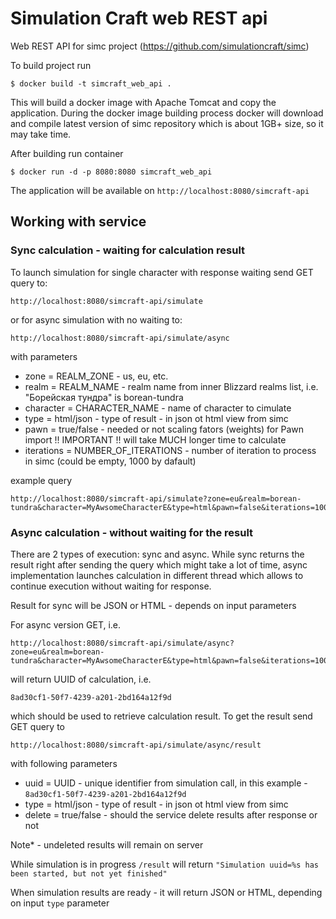 # Simulation Craft web REST api


Web REST API for simc project (https://github.com/simulationcraft/simc)

To build project run

```
$ docker build -t simcraft_web_api .
```

This will build a docker image with Apache Tomcat and copy the application.  During the docker image building process 
docker will download and compile latest version of simc repository which is about 1GB+ size, so it may take time.

After building run container

```
$ docker run -d -p 8080:8080 simcraft_web_api 
```

The application will be available on `http://localhost:8080/simcraft-api`

## Working with service  

### Sync calculation - waiting for calculation result

To launch simulation for single character with response waiting send GET query to: 

```
http://localhost:8080/simcraft-api/simulate
```
    
or for async simulation with no waiting to:

```
http://localhost:8080/simcraft-api/simulate/async
```

with parameters
    
- zone = REALM_ZONE - us, eu, etc.
- realm = REALM_NAME - realm name from inner Blizzard realms list, i.e. "Борейская тундра" is borean-tundra
- character = CHARACTER_NAME - name of character to cimulate
- type = html/json - type of result - in json ot html view from simc
- pawn = true/false - needed or not scaling fators (weights) for Pawn import !! IMPORTANT !! will take MUCH longer time to calculate
- iterations = NUMBER_OF_ITERATIONS - number of iteration to process in simc (could be empty, 1000 by dafault)
    
example query
    
```    
http://localhost:8080/simcraft-api/simulate?zone=eu&realm=borean-tundra&character=MyAwsomeCharacterE&type=html&pawn=false&iterations=1000
```

### Async calculation - without waiting for the result
    
There are 2 types of execution: sync and async. While sync returns the result right after sending the query which might take a lot of time,
async implementation launches calculation in different thread which allows to continue execution without waiting for response.

Result for sync will be JSON or HTML - depends on input parameters

For async version GET, i.e.

```
http://localhost:8080/simcraft-api/simulate/async?zone=eu&realm=borean-tundra&character=MyAwsomeCharacterE&type=html&pawn=false&iterations=1000
```
    
will return UUID of calculation, i.e.

```
8ad30cf1-50f7-4239-a201-2bd164a12f9d
```

which should be used to retrieve calculation result. To get the result send GET query to 

```
http://localhost:8080/simcraft-api/simulate/async/result
```

with following parameters

- uuid = UUID - unique identifier from simulation call, in this example - `8ad30cf1-50f7-4239-a201-2bd164a12f9d`
- type = html/json - type of result - in json ot html view from simc
- delete = true/false - should the service delete results after response or not 
    
Note* - undeleted results will remain on server

While simulation is in progress `/result` will return `"Simulation uuid=%s has been started, but not yet finished"`

When simulation results are ready - it will return JSON or HTML, depending on input `type` parameter



